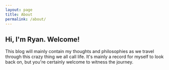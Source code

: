 ```yaml
---
layout: page
title: About
permalink: /about/
---
```


## Hi, I'm Ryan. Welcome!

This blog  will mainly contain my thoughts and philosophies as we travel through this crazy thing we all call life. It's mainly a record for myself to look back on, but you're certainly welcome to witness the journey.


